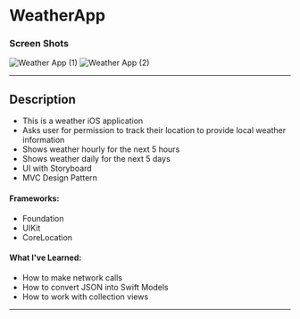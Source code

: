 # WeatherApp

### Screen Shots
![Weather App (1)](https://user-images.githubusercontent.com/82785695/167014170-181d15c4-0c8d-4046-952f-5c19761d85e1.png)
![Weather App (2)](https://user-images.githubusercontent.com/82785695/167014181-4863fdf3-f3dd-48f5-877e-ec15e79b4ab0.png)

---

## Description
- This is a weather iOS application
- Asks user for permission to track their location to provide local weather information 
- Shows weather hourly for the next 5 hours
- Shows weather daily for the next 5 days
- UI with Storyboard
- MVC Design Pattern

#### Frameworks:
- Foundation
- UIKit
- CoreLocation

#### What I've Learned:
- How to make network calls
- How to convert JSON into Swift Models
- How to work with collection views

---

